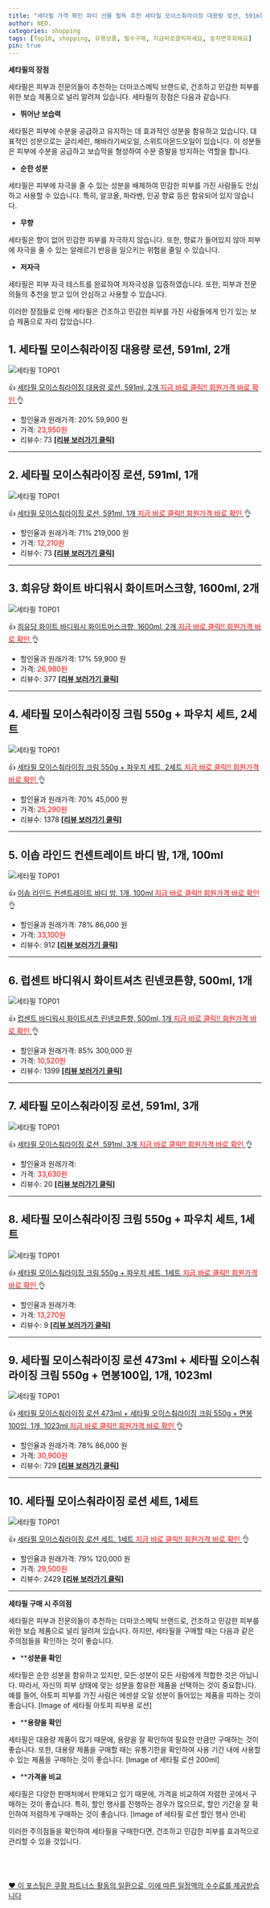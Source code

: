 ```yaml
---
title: "세타필 가격 확인 파티 선물 필독 추천 세타필 모이스춰라이징 대용량 로션, 591ml, 2개 비교 장점 구매가이드"
author: NEO.
categories: shopping
tags: [Top10, shopping, 유행상품, 필수구매, 지금바로클릭하세요, 놓치면후회해요]
pin: true
---
```

**세타필의 장점**

세타필은 피부과 전문의들이 추천하는 더마코스메틱 브랜드로, 건조하고 민감한 피부를 위한 보습 제품으로 널리 알려져 있습니다. 세타필의 장점은 다음과 같습니다.

* **뛰어난 보습력**

세타필은 피부에 수분을 공급하고 유지하는 데 효과적인 성분을 함유하고 있습니다. 대표적인 성분으로는 글리세린, 해바라기씨오일, 스위트아몬드오일이 있습니다. 이 성분들은 피부에 수분을 공급하고 보습막을 형성하여 수분 증발을 방지하는 역할을 합니다.

* **순한 성분**

세타필은 피부에 자극을 줄 수 있는 성분을 배제하여 민감한 피부를 가진 사람들도 안심하고 사용할 수 있습니다. 특히, 알코올, 파라벤, 인공 향료 등은 함유되어 있지 않습니다.

* **무향**

세타필은 향이 없어 민감한 피부를 자극하지 않습니다. 또한, 향료가 들어있지 않아 피부에 자극을 줄 수 있는 알레르기 반응을 일으키는 위험을 줄일 수 있습니다.

* **저자극**

세타필은 피부 자극 테스트를 완료하여 저자극성을 입증하였습니다. 또한, 피부과 전문의들의 추천을 받고 있어 안심하고 사용할 수 있습니다.

이러한 장점들로 인해 세타필은 건조하고 민감한 피부를 가진 사람들에게 인기 있는 보습 제품으로 자리 잡았습니다.

   

## 1. 세타필 모이스춰라이징 대용량 로션, 591ml, 2개

![세타필 TOP01](https://thumbnail6.coupangcdn.com/thumbnails/remote/230x230ex/image/retail/images/711593805388429-8681b9cc-5d10-40db-99d4-f490d8eca8b5.jpg)


👍 [세타필 모이스춰라이징 대용량 로션, 591ml, 2개 <font color=red> 지금 바로 클릭!! 회원가격 바로 확인 </font> ](https://link.coupang.com/re/AFFSDP?lptag=AF3617701&subid=GithubCoopas&pageKey=7164345502&traceid=V0-153&itemId=15015111767&vendorItemId=85072877349) 👌 


- 할인율과 원래가격: 20%  59,900   원
- 가격: <span style='color:red'>23,950원</span>
- 리뷰수: 73  [**[리뷰 보러가기 클릭]**](https://link.coupang.com/re/AFFSDP?lptag=AF3617701&subid=GithubCoopas&pageKey=7164345502&traceid=V0-153&itemId=15015111767&vendorItemId=85072877349)

---


   

## 2. 세타필 모이스춰라이징 로션, 591ml, 1개

![세타필 TOP01](https://thumbnail6.coupangcdn.com/thumbnails/remote/230x230ex/image/retail/images/1322644922592436-233ae835-1c61-4ace-bc8d-8950cb6c315f.jpg)


👍 [세타필 모이스춰라이징 로션, 591ml, 1개 <font color=red> 지금 바로 클릭!! 회원가격 바로 확인 </font> ](https://link.coupang.com/re/AFFSDP?lptag=AF3617701&subid=GithubCoopas&pageKey=7164345502&traceid=V0-153&itemId=14999324866&vendorItemId=80519514876) 👌 


- 할인율과 원래가격: 71%  219,000   원
- 가격: <span style='color:red'>12,210원</span>
- 리뷰수: 73  [**[리뷰 보러가기 클릭]**](https://link.coupang.com/re/AFFSDP?lptag=AF3617701&subid=GithubCoopas&pageKey=7164345502&traceid=V0-153&itemId=14999324866&vendorItemId=80519514876)

---


   

## 3. 희유당 화이트 바디워시 화이트머스크향, 1600ml, 2개

![세타필 TOP01](https://thumbnail7.coupangcdn.com/thumbnails/remote/230x230ex/image/retail/images/2023/11/08/14/0/c99fe9aa-0732-4d18-be2d-48be7ef946af.jpg)


👍 [희유당 화이트 바디워시 화이트머스크향, 1600ml, 2개 <font color=red> 지금 바로 클릭!! 회원가격 바로 확인 </font> ](https://link.coupang.com/re/AFFSDP?lptag=AF3617701&subid=GithubCoopas&pageKey=7704307958&traceid=V0-153&itemId=20635469927&vendorItemId=87709340070) 👌 


- 할인율과 원래가격: 17%  59,900   원
- 가격: <span style='color:red'>26,980원</span>
- 리뷰수: 377  [**[리뷰 보러가기 클릭]**](https://link.coupang.com/re/AFFSDP?lptag=AF3617701&subid=GithubCoopas&pageKey=7704307958&traceid=V0-153&itemId=20635469927&vendorItemId=87709340070)

---


   

## 4. 세타필 모이스춰라이징 크림 550g + 파우치 세트, 2세트

![세타필 TOP01](https://thumbnail9.coupangcdn.com/thumbnails/remote/230x230ex/image/retail/images/1669368159445755-990916cd-e63b-4556-b9ad-0c807ea69b5d.jpg)


👍 [세타필 모이스춰라이징 크림 550g + 파우치 세트, 2세트 <font color=red> 지금 바로 클릭!! 회원가격 바로 확인 </font> ](https://link.coupang.com/re/AFFSDP?lptag=AF3617701&subid=GithubCoopas&pageKey=6978436642&traceid=V0-153&itemId=17910181198&vendorItemId=85072868216) 👌 


- 할인율과 원래가격: 70%  45,000   원
- 가격: <span style='color:red'>25,290원</span>
- 리뷰수: 1378  [**[리뷰 보러가기 클릭]**](https://link.coupang.com/re/AFFSDP?lptag=AF3617701&subid=GithubCoopas&pageKey=6978436642&traceid=V0-153&itemId=17910181198&vendorItemId=85072868216)

---


   

## 5. 이솝 라인드 컨센트레이트 바디 밤, 1개, 100ml

![세타필 TOP01](https://thumbnail10.coupangcdn.com/thumbnails/remote/230x230ex/image/vendor_inventory/f191/b592f0e9a0a67c2a9dcfd9b285e61468871d117e1a86c829faee873c1126.jpg)


👍 [이솝 라인드 컨센트레이트 바디 밤, 1개, 100ml <font color=red> 지금 바로 클릭!! 회원가격 바로 확인 </font> ](https://link.coupang.com/re/AFFSDP?lptag=AF3617701&subid=GithubCoopas&pageKey=6516845421&traceid=V0-153&itemId=14419876128&vendorItemId=81663744985) 👌 


- 할인율과 원래가격: 78%  86,000   원
- 가격: <span style='color:red'>33,100원</span>
- 리뷰수: 912  [**[리뷰 보러가기 클릭]**](https://link.coupang.com/re/AFFSDP?lptag=AF3617701&subid=GithubCoopas&pageKey=6516845421&traceid=V0-153&itemId=14419876128&vendorItemId=81663744985)

---


   

## 6. 럽센트 바디워시 화이트셔츠 린넨코튼향, 500ml, 1개

![세타필 TOP01](https://thumbnail7.coupangcdn.com/thumbnails/remote/230x230ex/image/retail/images/1656787813316233-eb1cb22d-bf06-44a5-9bc5-64fa7657cddb.jpg)


👍 [럽센트 바디워시 화이트셔츠 린넨코튼향, 500ml, 1개 <font color=red> 지금 바로 클릭!! 회원가격 바로 확인 </font> ](https://link.coupang.com/re/AFFSDP?lptag=AF3617701&subid=GithubCoopas&pageKey=7655292043&traceid=V0-153&itemId=20379790880&vendorItemId=87400972204) 👌 


- 할인율과 원래가격: 85%  300,000   원
- 가격: <span style='color:red'>10,520원</span>
- 리뷰수: 1399  [**[리뷰 보러가기 클릭]**](https://link.coupang.com/re/AFFSDP?lptag=AF3617701&subid=GithubCoopas&pageKey=7655292043&traceid=V0-153&itemId=20379790880&vendorItemId=87400972204)

---


   

## 7. 세타필 모이스춰라이징 로션, 591ml, 3개

![세타필 TOP01](https://thumbnail10.coupangcdn.com/thumbnails/remote/230x230ex/image/retail/images/711216595735036-8139ff0f-4120-43d8-a05f-820fa0f83a1d.jpg)


👍 [세타필 모이스춰라이징 로션, 591ml, 3개 <font color=red> 지금 바로 클릭!! 회원가격 바로 확인 </font> ](https://link.coupang.com/re/AFFSDP?lptag=AF3617701&subid=GithubCoopas&pageKey=7164345502&traceid=V0-153&itemId=17910186641&vendorItemId=85072873775) 👌 


- 할인율과 원래가격: 
- 가격: <span style='color:red'>33,630원</span>
- 리뷰수: 20  [**[리뷰 보러가기 클릭]**](https://link.coupang.com/re/AFFSDP?lptag=AF3617701&subid=GithubCoopas&pageKey=7164345502&traceid=V0-153&itemId=17910186641&vendorItemId=85072873775)

---


   

## 8. 세타필 모이스춰라이징 크림 550g + 파우치 세트, 1세트

![세타필 TOP01](https://thumbnail7.coupangcdn.com/thumbnails/remote/230x230ex/image/retail/images/2022/12/08/11/9/94fee216-56fb-4869-9623-ca4449ca04f5.png)


👍 [세타필 모이스춰라이징 크림 550g + 파우치 세트, 1세트 <font color=red> 지금 바로 클릭!! 회원가격 바로 확인 </font> ](https://link.coupang.com/re/AFFSDP?lptag=AF3617701&subid=GithubCoopas&pageKey=6978436642&traceid=V0-153&itemId=17039340393&vendorItemId=84214212361) 👌 


- 할인율과 원래가격: 
- 가격: <span style='color:red'>13,270원</span>
- 리뷰수: 9  [**[리뷰 보러가기 클릭]**](https://link.coupang.com/re/AFFSDP?lptag=AF3617701&subid=GithubCoopas&pageKey=6978436642&traceid=V0-153&itemId=17039340393&vendorItemId=84214212361)

---


   

## 9. 세타필 모이스춰라이징 로션 473ml + 세타필 오이스춰라이징 크림 550g + 면봉100입, 1개, 1023ml

![세타필 TOP01](https://thumbnail10.coupangcdn.com/thumbnails/remote/230x230ex/image/vendor_inventory/664d/e50a9132a1d09084c2bc4b1d3732eafae059b705cfa265aef1c396d903f9.jpg)


👍 [세타필 모이스춰라이징 로션 473ml + 세타필 오이스춰라이징 크림 550g + 면봉100입, 1개, 1023ml <font color=red> 지금 바로 클릭!! 회원가격 바로 확인 </font> ](https://link.coupang.com/re/AFFSDP?lptag=AF3617701&subid=GithubCoopas&pageKey=7677215600&traceid=V0-153&itemId=20496358331&vendorItemId=87574817807) 👌 


- 할인율과 원래가격: 78%  86,000   원
- 가격: <span style='color:red'>30,900원</span>
- 리뷰수: 729  [**[리뷰 보러가기 클릭]**](https://link.coupang.com/re/AFFSDP?lptag=AF3617701&subid=GithubCoopas&pageKey=7677215600&traceid=V0-153&itemId=20496358331&vendorItemId=87574817807)

---


   

## 10. 세타필 모이스춰라이징 로션 세트, 1세트

![세타필 TOP01](https://thumbnail7.coupangcdn.com/thumbnails/remote/230x230ex/image/vendor_inventory/d14e/188122bcc2ec31b03bd230a2263fac29898651420458cb0e4e88aea256d2.jpg)


👍 [세타필 모이스춰라이징 로션 세트, 1세트 <font color=red> 지금 바로 클릭!! 회원가격 바로 확인 </font> ](https://link.coupang.com/re/AFFSDP?lptag=AF3617701&subid=GithubCoopas&pageKey=14533778&traceid=V0-153&itemId=60066781&vendorItemId=78612129303) 👌 


- 할인율과 원래가격: 79%  120,000   원
- 가격: <span style='color:red'>29,500원</span>
- 리뷰수: 2429  [**[리뷰 보러가기 클릭]**](https://link.coupang.com/re/AFFSDP?lptag=AF3617701&subid=GithubCoopas&pageKey=14533778&traceid=V0-153&itemId=60066781&vendorItemId=78612129303)

---
**세타필 구매 시 주의점**

세타필은 피부과 전문의들이 추천하는 더마코스메틱 브랜드로, 건조하고 민감한 피부를 위한 보습 제품으로 널리 알려져 있습니다. 하지만, 세타필을 구매할 때는 다음과 같은 주의점들을 확인하는 것이 좋습니다.

* ****성분을 확인**

세타필은 순한 성분을 함유하고 있지만, 모든 성분이 모든 사람에게 적합한 것은 아닙니다. 따라서, 자신의 피부 상태에 맞는 성분을 함유한 제품을 선택하는 것이 중요합니다. 예를 들어, 아토피 피부를 가진 사람은 에센셜 오일 성분이 들어있는 제품을 피하는 것이 좋습니다.
[Image of 세타필 아토피 피부용 로션]

* ****용량을 확인**

세타필은 대용량 제품이 많기 때문에, 용량을 잘 확인하여 필요한 만큼만 구매하는 것이 좋습니다. 또한, 대용량 제품을 구매할 때는 유통기한을 확인하여 사용 기간 내에 사용할 수 있는 제품을 구매하는 것이 좋습니다.
[Image of 세타필 로션 200ml]

* ****가격을 비교**

세타필은 다양한 판매처에서 판매되고 있기 때문에, 가격을 비교하여 저렴한 곳에서 구매하는 것이 좋습니다. 특히, 할인 행사를 진행하는 경우가 많으므로, 할인 기간을 잘 확인하여 저렴하게 구매하는 것이 좋습니다.
[Image of 세타필 로션 할인 행사 안내]

이러한 주의점들을 확인하여 세타필을 구매한다면, 건조하고 민감한 피부를 효과적으로 관리할 수 있을 것입니다.<br><br><br><br><br> [ ❤  이 포스팅은 쿠팡 파트너스 활동의 일환으로, 이에 따른 일정액의 수수료를 제공받습니다](https://link.coupang.com/a/bcEFyh)
